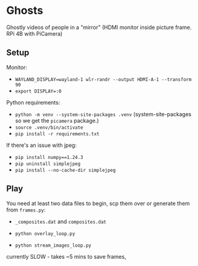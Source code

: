 # Ghosts

Ghostly videos of people in a "mirror" (HDMI monitor inside picture frame. RPi 4B with PiCamera)

## Setup

Monitor:
- `WAYLAND_DISPLAY=wayland-1 wlr-randr --output HDMI-A-1 --transform 90`
- `export DISPLAY=:0`

Python requirements:
- `python -m venv --system-site-packages .venv` (system-site-packages so we get the `picamera` package.)
- `source .venv/bin/activate`
- `pip install -r requirements.txt`

If there's an issue with jpeg:
- `pip install numpy==1.24.3`
- `pip uninstall simplejpeg`
- `pip install --no-cache-dir simplejpeg`


## Play

You need at least two data files to begin, scp them over or generate them from `frames.py`:
- `_composites.dat` and `composites.dat`

- `python overlay_loop.py`
- `python stream_images_loop.py`

currently SLOW - takes ~5 mins to save frames, 